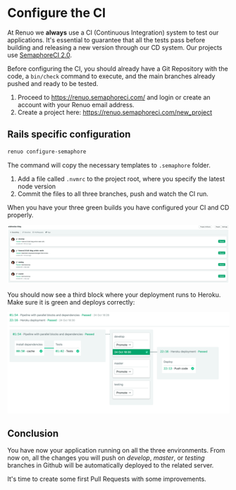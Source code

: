 # Configure the CI

At Renuo we **always** use a CI (Continuous Integration) system to test our applications. It's essential to guarantee
that all the tests pass before building and releasing a new version through our CD system. Our projects use
[SemaphoreCI 2.0](<https://semaphoreci.com/>).

Before configuring the CI, you should already have a Git Repository with the code, a `bin/check` command to execute,
and the main branches already pushed and ready to be tested.

1. Proceed to <https://renuo.semaphoreci.com/> and login or create an account with your Renuo email address.
1. Create a project here: <https://renuo.semaphoreci.com/new_project>

## Rails specific configuration

```sh
renuo configure-semaphore
```

The command will copy the necessary templates to `.semaphore` folder.

1. Add a file called `.nvmrc` to the project root, where you specify the latest node version
1. Commit the files to all three branches, push and watch the CI run.

When you have your three green builds you have configured your CI and CD properly.

![semaphoreci_2](../images/semaphore_ci.png)

You should now see a third block where your deployment runs to Heroku.
Make sure it is green and deploys correctly:

![semaphoreci_2](../images/semaphore_cd.png)

## Conclusion

You have now your application running on all the three environments.
From now on, all the changes you will push on *develop*, *master*, or *testing*
branches in Github will be automatically deployed to the related server.

It's time to create some first Pull Requests with some improvements.
